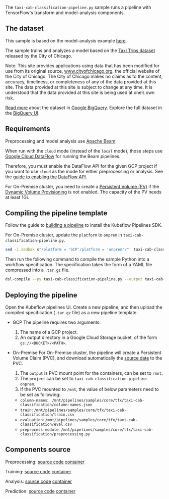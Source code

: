 The `taxi-cab-classification-pipeline.py` sample runs a pipeline with TensorFlow's transform and model-analysis components.

## The dataset

This sample is based on the model-analysis example [here](https://github.com/tensorflow/model-analysis/tree/master/examples/chicago_taxi).

The sample trains and analyzes a model based on the [Taxi Trips dataset](https://data.cityofchicago.org/Transportation/Taxi-Trips/wrvz-psew)
released by the City of Chicago.

Note: This site provides applications using data that has been modified
for use from its original source, www.cityofchicago.org, the official website of
the City of Chicago. The City of Chicago makes no claims as to the content,
accuracy, timeliness, or completeness of any of the data provided at this site.
The data provided at this site is subject to change at any time. It is understood
that the data provided at this site is being used at one’s own risk.

[Read more](https://cloud.google.com/bigquery/public-data/chicago-taxi) about the
dataset in [Google BigQuery](https://cloud.google.com/bigquery/). Explore the
full dataset in the
[BigQuery UI](https://bigquery.cloud.google.com/dataset/bigquery-public-data:chicago_taxi_trips).

## Requirements

Preprocessing and model analysis use [Apache Beam](https://beam.apache.org/).

When run with the `cloud` mode (instead of the `local` mode), those steps use [Google Cloud DataFlow](https://beam.apache.org/) for running the Beam pipelines.

Therefore, you must enable the DataFlow API for the given GCP project if you want to use `cloud` as the mode for either preprocessing or analysis. See the [guide to enabling the DataFlow API](https://cloud.google.com/endpoints/docs/openapi/enable-api).

For On-Premise cluster, you need to create a [Persistent Volume (PV)](https://kubernetes.io/docs/concepts/storage/persistent-volumes/) if the [Dynamic Volume Provisioning](https://kubernetes.io/docs/concepts/storage/dynamic-provisioning/) is not enabled. The capacity of the PV needs at least 1Gi.

## Compiling the pipeline template

Follow the guide to [building a pipeline](https://www.kubeflow.org/docs/guides/pipelines/build-pipeline/) to install the Kubeflow Pipelines SDK.

For On-Premise cluster, update the `platform` to `onprem` in `taxi-cab-classification-pipeline.py`.

```bash
sed -i.sedbak s"/platform = 'GCP'/platform = 'onprem'/"  taxi-cab-classification-pipeline.py
```
Then run the following command to compile the sample Python into a workflow specification. The specification takes the form of a YAML file compressed into a `.tar.gz` file.

```bash
dsl-compile --py taxi-cab-classification-pipeline.py --output taxi-cab-classification-pipeline.tar.gz
```

## Deploying the pipeline

Open the Kubeflow pipelines UI. Create a new pipeline, and then upload the compiled specification (`.tar.gz` file) as a new pipeline template.

- GCP
  The pipeline requires two arguments:
  
  1. The name of a GCP project.
  2. An output directory in a Google Cloud Storage bucket, of     the form `gs://<BUCKET>/<PATH>`.
- On-Premise
  For On-Premise cluster, the pipeline will create a Persistent Volume Claim (PVC), and download automatically the [source date](https://github.com/kubeflow/pipelines/tree/master/samples/tfx/taxi-cab-classification) to the PVC.
  1. The `output` is PVC mount point for the containers, can be set to `/mnt`.
  2. The `project` can be set to `taxi-cab-classification-pipeline-onprem`.
  3. If the PVC mounted to `/mnt`, the value of below parameters need to be set as following:
  - `column-names`: `
/mnt/pipelines/samples/core/tfx/taxi-cab-classification/column-names.json`
  - `train`: `/mnt/pipelines/samples/core/tfx/taxi-cab-classification/train.csv`
  -  `evaluation`: `/mnt/pipelines/samples/core/tfx/taxi-cab-classification/eval.csv`
  -  `preprocess-module`: `/mnt/pipelines/samples/core/tfx/taxi-cab-classification/preprocessing.py` 



## Components source

Preprocessing:
  [source code](https://github.com/kubeflow/pipelines/tree/master/components/dataflow/tft/src) 
  [container](https://github.com/kubeflow/pipelines/tree/master/components/dataflow/tft)

Training:
  [source code](https://github.com/kubeflow/pipelines/tree/master/components/kubeflow/launcher/src) 
  [container](https://github.com/kubeflow/pipelines/tree/master/components/kubeflow/launcher)

Analysis:
  [source code](https://github.com/kubeflow/pipelines/tree/master/components/dataflow/tfma/src) 
  [container](https://github.com/kubeflow/pipelines/tree/master/components/dataflow/tfma)

Prediction:
  [source code](https://github.com/kubeflow/pipelines/tree/master/components/dataflow/predict/src) 
  [container](https://github.com/kubeflow/pipelines/tree/master/components/dataflow/predict)
